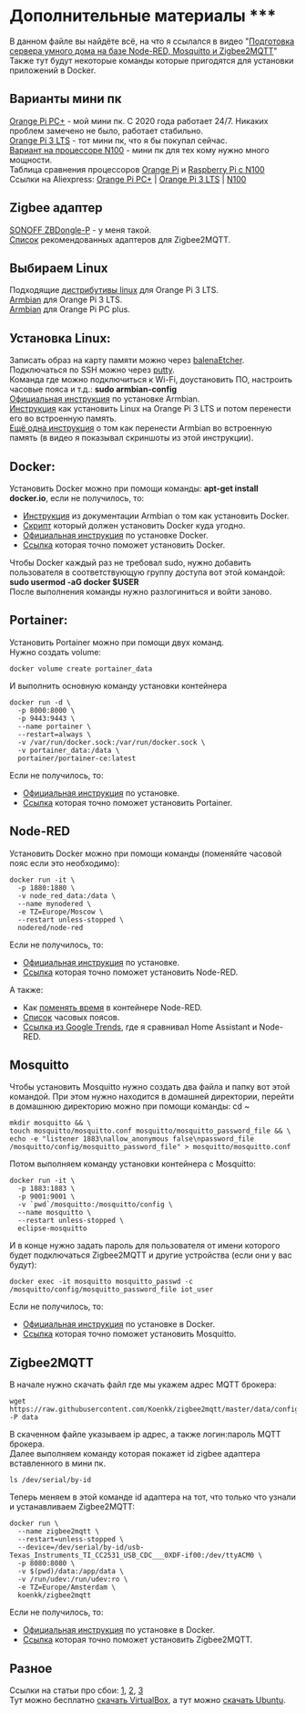 # Дополнительные материалы ***

В данном файле вы найдёте всё, на что я ссылался в видео "[Подготовка сервера умного дома на базе Node-RED, Mosquitto и Zigbee2MQTT](https://www.youtube.com/playlist?list=WL)"
Также тут будут некоторые команды которые пригодятся для установки приложений в Docker.

## Варианты мини пк

[Orange Pi PC+](http://www.orangepi.org/html/hardWare/computerAndMicrocontrollers/details/Orange-Pi-PC-Plus.html) - мой мини пк. С 2020 года работает 24/7. Никаких проблем замечено не было, работает стабильно.  
[Orange Pi 3 LTS](http://www.orangepi.org/html/hardWare/computerAndMicrocontrollers/details/orange-pi-3-LTS.html) - тот мини пк, что я бы покупал сейчас.  
[Вариант на процессоре N100](https://fas.st/DOr-H) - мини пк для тех кому нужно много мощности.  
Таблица сравнения процессоров [Orange Pi](https://www.cpubenchmark.net/compare/4197vs4128vs5273vs4906/ARM-Cortex-A7-4-Core-1200-MHz-vs-ARM-Cortex-A53-4-Core-1800-MHz-vs-Rockchip-RK3399-Board-(Android)-vs-Rockchip-RK3588) и [Raspberry Pi с N100](https://www.cpubenchmark.net/compare/4143vs4078vs5743vs5157/ARM-Cortex-A53-4-Core-1400-MHz-vs-ARM-Cortex-A72-4-Core-1800-MHz-vs-ARM-Cortex-A76-4-Core-2400-MHz-vs-Intel-N100)  
Ссылки на Aliexpress: [Orange Pi PC+](https://fas.st/z_2-k) | [Orange Pi 3 LTS](https://fas.st/aZPTx) | [N100](https://fas.st/DOr-H)

## Zigbee адаптер

[SONOFF ZBDongle-P](https://fas.st/bS0gQg) - у меня такой.  
[Список](https://www.zigbee2mqtt.io/guide/adapters/) рекомендованных адаптеров для Zigbee2MQTT.

## Выбираем Linux

Подходящие [дистрибутивы linux](http://www.orangepi.org/html/hardWare/computerAndMicrocontrollers/service-and-support/Orange-pi-3-LTS.html) для Orange Pi 3 LTS.  
[Armbian](https://www.armbian.com/orangepi3-lts/) для Orange Pi 3 LTS.  
[Armbian](https://www.armbian.com/orange-pi-pc-plus/) для Orange Pi PC plus.

## Установка Linux:

Записать образ на карту памяти можно через [balenaEtcher](https://etcher.balena.io/).  
Подключаться по SSH можно через [putty](https://www.chiark.greenend.org.uk/~sgtatham/putty/latest.html).  
Команда где можно подключиться к Wi-Fi, доустановить ПО, настроить часовые пояса и т.д.: **sudo armbian-config**  
[Официальная инструкция](https://docs.armbian.com/User-Guide_Getting-Started/) по установке Armbian.  
[Инструкция](https://jumptuck.com/blog/2023-02-13-install-linux-orange-pi-3-lts-emmc/) как установить Linux на Orange Pi 3 LTS и потом перенести его во встроенную память.  
[Ещё одна инструкция](https://wiki.kobol.io/helios64/install/transfer/) о том как перенести Armbian во встроенную память (в видео я показывал скриншоты из этой инструкции).

## Docker:

Установить Docker можно при помощи команды: **apt-get install docker.io**, если не получилось, то:

 - [Инструкция](https://docs.armbian.com/User-Guide_Advanced-Features/#how-to-run-docker) из документации Armbian о том как установить Docker.
 - [Скрипт](https://github.com/docker/docker-install) который должен установить Docker куда угодно.
 - [Официальная инструкция](https://docs.docker.com/engine/install/) по установке Docker. 
 - [Ссылка](https://www.google.com/search?q=%D0%BA%D0%B0%D0%BA%20%D1%83%D1%81%D1%82%D0%B0%D0%BD%D0%BE%D0%B2%D0%B8%D1%82%D1%8C%20docker) которая точно поможет установить Docker.  

Чтобы Docker каждый раз не требовал sudo, нужно добавить пользователя в соответствующую группу доступа вот этой командой: **sudo usermod -aG docker $USER**  
После выполнения команды нужно разлогиниться и войти заново.

## Portainer:

Установить Portainer можно при помощи двух команд.  
Нужно создать volume:

    docker volume create portainer_data

И выполнить основную команду установки контейнера

    docker run -d \
      -p 8000:8000 \
      -p 9443:9443 \
      --name portainer \
      --restart=always \
      -v /var/run/docker.sock:/var/run/docker.sock \
      -v portainer_data:/data \
      portainer/portainer-ce:latest

Если не получилось, то:

 - [Официальная инструкция](https://docs.portainer.io/start/install-ce/server/docker/linux) по установке.
 - [Ссылка](https://www.google.com/search?q=%D0%BA%D0%B0%D0%BA%20%D1%83%D1%81%D1%82%D0%B0%D0%BD%D0%BE%D0%B2%D0%B8%D1%82%D1%8C%20Portainer) которая точно поможет установить Portainer.

## Node-RED

Установить Docker можно при помощи команды (поменяйте часовой пояс если это необходимо):

    docker run -it \
      -p 1880:1880 \
      -v node_red_data:/data \
      --name mynodered \
      -e TZ=Europe/Moscow \
      --restart unless-stopped \
      nodered/node-red

Если не получилось, то:

 - [Официальная инструкция](https://nodered.org/docs/getting-started/docker) по установке.
 - [Ссылка](https://www.google.com/search?q=%D0%BA%D0%B0%D0%BA%20%D1%83%D1%81%D1%82%D0%B0%D0%BD%D0%BE%D0%B2%D0%B8%D1%82%D1%8C%20node-red%20%D0%B2%20docker) которая точно поможет установить Node-RED.

А также:

 - Как [поменять время](https://wiki.alpinelinux.org/wiki/Setting_the_timezone) в контейнере Node-RED.
 - [Список](https://en.wikipedia.org/wiki/List_of_tz_database_time_zones) часовых поясов.
 - [Ссылка из Google Trends](https://trends.google.com/trends/explore?geo=RU&q=%2Fg%2F11fzxlb_q4,%2Fg%2F11b8ypg_91&hl=en), где я сравнивал Home Assistant и Node-RED.

## Mosquitto

Чтобы установить Mosquitto нужно создать два файла и папку вот этой командой. При этом нужно находится в домашней директории, перейти в домашнюю дирeкторию можно при помощи команды: cd ~  

    mkdir mosquitto && \
    touch mosquitto/mosquitto.conf mosquitto/mosquitto_password_file && \
    echo -e "listener 1883\nallow_anonymous false\npassword_file /mosquitto/config/mosquitto_password_file" > mosquitto/mosquitto.conf

Потом выполняем команду установки контейнера с Mosquitto:

    docker run -it \
      -p 1883:1883 \
      -p 9001:9001 \
      -v `pwd`/mosquitto:/mosquitto/config \
      --name mosquitto \
      --restart unless-stopped \
      eclipse-mosquitto

И в конце нужно задать пароль для пользователя от имени которого будет подключаться Zigbee2MQTT и другие устройства (если они у вас будут):

    docker exec -it mosquitto mosquitto_passwd -c /mosquitto/config/mosquitto_password_file iot_user

Если не получилось, то:

 - [Официальная инструкция](https://hub.docker.com/_/eclipse-mosquitto) по установке в Docker.
 - [Ссылка](https://www.google.com/search?q=%D0%BA%D0%B0%D0%BA%20%D1%83%D1%81%D1%82%D0%B0%D0%BD%D0%BE%D0%B2%D0%B8%D1%82%D1%8C%20Mosquitto%20%D0%B2%20docker) которая точно поможет установить Mosquitto.

## Zigbee2MQTT

В начале нужно скачать файл где мы укажем адрес MQTT брокера:

    wget https://raw.githubusercontent.com/Koenkk/zigbee2mqtt/master/data/configuration.yaml -P data

В скаченном файле указываем ip адрес, а также логин:пароль MQTT брокера.  
Далее выполняем команду которая покажет id zigbee адаптера вставленного в мини пк.

    ls /dev/serial/by-id

Теперь меняем в этой команде id адаптера на тот, что только что узнали и устанавливаем Zigbee2MQTT:

```
docker run \
  --name zigbee2mqtt \
  --restart=unless-stopped \
  --device=/dev/serial/by-id/usb-Texas_Instruments_TI_CC2531_USB_CDC___0XDF-if00:/dev/ttyACM0 \
  -p 8080:8080 \
  -v $(pwd)/data:/app/data \
  -v /run/udev:/run/udev:ro \
  -e TZ=Europe/Amsterdam \
  koenkk/zigbee2mqtt
```
Если не получилось, то:

 - [Официальная инструкция](https://www.zigbee2mqtt.io/guide/installation/02_docker.html) по установке в Docker.
 - [Ссылка](https://www.google.com/search?q=%D0%BA%D0%B0%D0%BA%20%D1%83%D1%81%D1%82%D0%B0%D0%BD%D0%BE%D0%B2%D0%B8%D1%82%D1%8C%20Zigbee2MQTT%20%D0%B2%20docker) которая точно поможет установить Zigbee2MQTT.

## Разное

Ссылки на статьи про сбои: [1](https://nsn.fm/society/yandeks-vosstanovil-rabotu-gadzhetov-umnogo-doma-posle-sboya), [2](https://3dnews.ru/1097364/uyandeksa-proizoshyolmasshtabniy-sboy-v-prilogeniiumniy-dom-ne-rabotayut-kolonki-salisoy-i-drugie-gadgeti), [3](https://ria.ru/20230904/sboy-1894192706.html)  
Тут можно бесплатно [скачать VirtualBox](https://www.virtualbox.org/wiki/Downloads), а тут можно [скачать Ubuntu](https://ubuntu.com/download/server).

